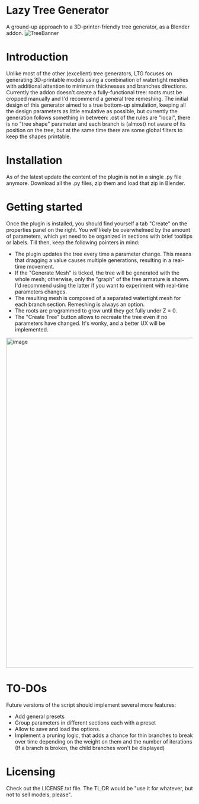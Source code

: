 # Lazy Tree Generator

A ground-up approach to a 3D-printer-friendly tree generator, as a Blender addon.
![TreeBanner](https://github.com/thelazyone/lazy-tree/assets/10134358/9101992e-1458-4406-97da-630dfaa76a77 "Examples of generated trees, with extrenal bark texture added")

# Introduction
Unlike most of the other (excellent) tree generators, LTG focuses on generating 3D-printable models using a combination of watertight meshes with additional attention to minimum thicknesses and branches directions. Currently the addon doesn't create a fully-functional tree: roots must be cropped manually and I'd recommend a general tree remeshing.
The initial design of this generator aimed to a true bottom-up simulation, keeping all the design parameters as little emulative as possible, but currently the generation follows something in between: .ost of the rules are "local", there is no "tree shape" parameter and each branch is (almost) not aware of its position on the tree, but at the same time there are some global filters to keep the shapes printable.

# Installation
As of the latest update the content of the plugin is not in a single .py file anymore. 
Download all the .py files, zip them and load that zip in Blender.

# Getting started
Once the plugin is installed, you should find yourself a tab "Create" on the properties panel on the right.
You *will* likely be overwhelmed by the amount of parameters, which yet need to be organized in sections with brief tooltips or labels. Till then, keep the following pointers in mind: 
* The plugin updates the tree every time a parameter change. This means that dragging a value causes multiple generations, resulting in a real-time movement.
* If the "Generate Mesh" is ticked, the tree will be generated with the whole mesh; otherwise, only the "graph" of the tree armature is shown. I'd recommend using the latter if you want to experiment with real-time parameters changes.
* The resulting mesh is composed of a separated watertight mesh for each branch section. Remeshing is always an option.
* The roots are programmed to grow until they get fully under Z = 0.
* The "Create Tree" button allows to recreate the tree even if no parameters have changed. It's wonky, and a better UX will be implemented.
<img width="890" alt="image" src="https://github.com/thelazyone/lazy-tree/assets/10134358/80bdc087-cea5-4381-8255-99dbda951754">


# TO-DOs
Future versions of the script should implement several more features:
* Add general presets
* Group parameters in different sections each with a preset
* Allow to save and load the options.
* Implement a pruning logic, that adds a chance for thin branches to break over time depending on the weight on them and the number of iterations (If a branch is broken, the child branches won't be displayed)


# Licensing
Check out the LICENSE.txt file. The TL;DR would be "use it for whatever, but not to sell models, please".
